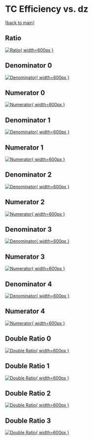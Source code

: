 # TC Efficiency vs. dz

[[back to main](./)]



## Ratio

[![Ratio](../mtv/var/TC_vtr_13_0_eff_dz.png){ width=600px }](../mtv/var/TC_vtr_13_0_eff_dz.pdf)

## Denominator 0

[![Denominator](../mtv/den/TC_vtr_13_0_eff_dz_den0.png){ width=600px }](../mtv/den/TC_vtr_13_0_eff_dz_den0.pdf)

## Numerator 0

[![Numerator](../mtv/num/TC_vtr_13_0_eff_dz_num0.png){ width=600px }](../mtv/num/TC_vtr_13_0_eff_dz_num0.pdf)

## Denominator 1

[![Denominator](../mtv/den/TC_vtr_13_0_eff_dz_den1.png){ width=600px }](../mtv/den/TC_vtr_13_0_eff_dz_den1.pdf)

## Numerator 1

[![Numerator](../mtv/num/TC_vtr_13_0_eff_dz_num1.png){ width=600px }](../mtv/num/TC_vtr_13_0_eff_dz_num1.pdf)

## Denominator 2

[![Denominator](../mtv/den/TC_vtr_13_0_eff_dz_den2.png){ width=600px }](../mtv/den/TC_vtr_13_0_eff_dz_den2.pdf)

## Numerator 2

[![Numerator](../mtv/num/TC_vtr_13_0_eff_dz_num2.png){ width=600px }](../mtv/num/TC_vtr_13_0_eff_dz_num2.pdf)

## Denominator 3

[![Denominator](../mtv/den/TC_vtr_13_0_eff_dz_den3.png){ width=600px }](../mtv/den/TC_vtr_13_0_eff_dz_den3.pdf)

## Numerator 3

[![Numerator](../mtv/num/TC_vtr_13_0_eff_dz_num3.png){ width=600px }](../mtv/num/TC_vtr_13_0_eff_dz_num3.pdf)

## Denominator 4

[![Denominator](../mtv/den/TC_vtr_13_0_eff_dz_den4.png){ width=600px }](../mtv/den/TC_vtr_13_0_eff_dz_den4.pdf)

## Numerator 4

[![Numerator](../mtv/num/TC_vtr_13_0_eff_dz_num4.png){ width=600px }](../mtv/num/TC_vtr_13_0_eff_dz_num4.pdf)

## Double Ratio 0

[![Double Ratio](../mtv/ratio/TC_vtr_13_0_eff_dz_ratio0.png){ width=600px }](../mtv/ratio/TC_vtr_13_0_eff_dz_ratio0.pdf)

## Double Ratio 1

[![Double Ratio](../mtv/ratio/TC_vtr_13_0_eff_dz_ratio1.png){ width=600px }](../mtv/ratio/TC_vtr_13_0_eff_dz_ratio1.pdf)

## Double Ratio 2

[![Double Ratio](../mtv/ratio/TC_vtr_13_0_eff_dz_ratio2.png){ width=600px }](../mtv/ratio/TC_vtr_13_0_eff_dz_ratio2.pdf)

## Double Ratio 3

[![Double Ratio](../mtv/ratio/TC_vtr_13_0_eff_dz_ratio3.png){ width=600px }](../mtv/ratio/TC_vtr_13_0_eff_dz_ratio3.pdf)

